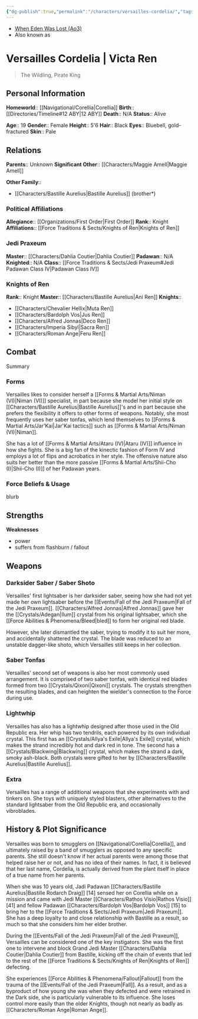 ```yaml
---
{"dg-publish":true,"permalink":"/characters/versailles-cordelia/","tags":["fallenjedi","firstorder","knightsofren","jedipraxeum","jedipadawan","formvi","formiv","forcesensitive","unfinished"]}
---
```


- [When Eden Was Lost (Ao3)](https://archiveofourown.org/works/19334440/chapters/45992584)
- Also known as 
# Versailles Cordelia | Victa Ren
>The Wildling, Pirate King

## Personal Information

**Homeworld**::  [[Navigational/Corellia\|Corellia]]
**Birth**::  [[Directories/Timeline#12 ABY\|12 ABY]]
**Death**::  N/A
**Status**::  Alive

**Age**::  19
**Gender**::  Female 
**Height**::  5'6
**Hair**::  Black
**Eyes**::  Bluebell, gold-fractured
**Skin**::  Pale

## Relations

**Parents**::  Unknown 
**Significant Other**::  [[Characters/Maggie Amell\|Maggie Amell]]

**Other Family**:: 
- [[Characters/Bastille Aurelius\|Bastille Aurelius]] (brother*)

### Political Affiliations

**Allegiance**::  [[Organizations/First Order\|First Order]]
**Rank**::  Knight
**Affiliations**::  [[Force Traditions & Sects/Knights of Ren\|Knights of Ren]]

### Jedi Praxeum

**Master**::  [[Characters/Dahlia Coutier\|Dahlia Coutier]]
**Padawan**::  N/A
**Knighted**::  N/A
**Class**::  [[Force Traditions & Sects/Jedi Praxeum#Jedi Padawan Class IV\|Padawan Class IV]]

### Knights of Ren

**Rank**::  Knight
**Master**::  [[Characters/Bastille Aurelius\|Ani Ren]]
**Knights**:: 
- [[Characters/Chevalier Hellix\|Muta Ren]]
- [[Characters/Bardolph Vos\|Jus Ren]]
- [[Characters/Alfred Jonnas\|Deco Ren]]
- [[Characters/Imperia Sibyl\|Sacra Ren]]
- [[Characters/Roman Ange\|Feru Ren]]

## Combat

Summary

### Forms

Versailles likes to consider herself a [[Forms & Martial Arts/Niman (VI)\|Niman (VI)]] specialist, in part because she model her initial style on [[Characters/Bastille Aurelius\|Bastille Aurelius]]'s and in part because she prefers the flexibility it offers to other forms of weapons. Notably, she most frequently uses her saber tonfas, which lend themselves to [[Forms & Martial Arts/Jar'Kai\|Jar'Kai tactics]] such as [[Forms & Martial Arts/Niman (VI)\|Niman]]. 

She has a lot of [[Forms & Martial Arts/Ataru (IV)\|Ataru (IV)]] influence in how she fights. She is a big fan of the kinectic fashion of Form IV and employs a lot of flips and acrobatics in her style. The offensive nature also suits her better than the more passive [[Forms & Martial Arts/Shii-Cho (I)\|Shii-Cho (I)]] of her Padawan years. 

### Force Beliefs & Usage

blurb

**Strengths**
- 

**Weaknesses**
- power
- suffers from flashburn / fallout

## Weapons

### Darksider Saber / Saber Shoto

Versailles' first lightsaber is her darksider saber, seeing how she had not yet made her own lightsaber before the [[Events/Fall of the Jedi Praxeum\|Fall of the Jedi Praxeum]]. [[Characters/Alfred Jonnas\|Alfred Jonnas]] gave her the [[Crystals/Adegan\|Ilum]] crystal from his original lightsaber, which she [[Force Abilities & Phenomena/Bleed\|bled]] to form her original red blade.

However, she later dismantled the saber, trying to modify it to suit her more, and accidentally shattered the crystal. The blade was reduced to an unstable dagger-like shoto, which Versailles still keeps in her collection. 

### Saber Tonfas

Versailles' second set of weapons is also her most commonly used arrangement. It is comprised of two saber tonfas, with identical red blades formed from two [[Crystals/Qixoni\|Qixoni]] crystals. The crystals strengthen the resulting blades, and can heighten the wielder's connection to the Force during use. 

### Lightwhip

Versailles has also has a lightwhip designed after those used in the Old Republic era. Her whip has two tendrils, each powered by its own individual crystal. This first has an [[Crystals/Allya's Exile\|Allya's Exile]] crystal, which makes the strand incredibly hot and dark red in tone. The second has a [[Crystals/Blackwing\|Blackwing]] crystal, which makes the strand a dark, smoky ash-black. Both crystals were gifted to her by [[Characters/Bastille Aurelius\|Bastille Aurelius]].

### Extra

Versailles has a range of additional weapons that she experiments with and tinkers on. She toys with uniquely styled blasters, other alternatives to the standard lightsaber from the Old Republic era, and occasionally vibroblades. 

## History & Plot Significance

Versailles was born to smugglers on [[Navigational/Corellia\|Corellia]], and ultimately raised by a band of smugglers as opposed to any specific parents. She still doesn't know if her actual parents were among those that helped raise her or not, and has no idea of their names. In fact, it is believed that her last name, Cordelia, is actually derived from the plant itself in place of a true name from her parents.

When she was 10 years old, Jadi Padawan [[Characters/Bastille Aurelius\|Bastille Rodarch Draig]] [14] sensed her on Corellia while on a mission and came with Jedi Master [[Characters/Rathos Visio\|Rathos Visio]] [41] and fellow Padawan [[Characters/Bardolph Vos\|Bardolph Vos]] [15] to bring her to the [[Force Traditions & Sects/Jedi Praxeum\|Jedi Praxeum]]. She has a deep loyalty to and close relationship with Bastille as a result, so much so that she considers him her elder brother. 

During the [[Events/Fall of the Jedi Praxeum\|Fall of the Jedi Praxeum]], Versailles can be considered one of the key instigators. She was the first one to intervene and block Grand Jedi Master [[Characters/Dahlia Coutier\|Dahlia Coutier]] from Bastille, kicking off the chain of events that led to the rest of the [[Force Traditions & Sects/Knights of Ren\|Knights of Ren]] defecting. 

She experiences [[Force Abilities & Phenomena/Fallout\|Fallout]] from the trauma of the [[Events/Fall of the Jedi Praxeum\|Fall]]. As a result, and as a byproduct of how young she was when they defected and were retrained in the Dark side, she is particularly vulnerable to its influence. She loses control more easily than the older Knights, though not nearly as badly as [[Characters/Roman Ange\|Roman Ange]]. 